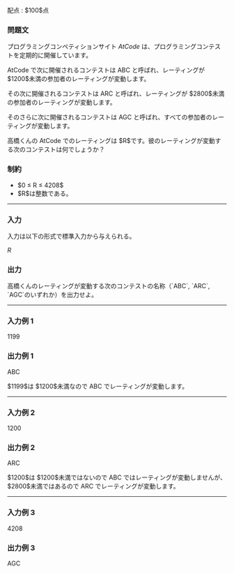 
<div>

<span>

<span>

<p>
配点 : $100$点
</p>

<div>

<section>

### **問題文**

<p>
プログラミングコンペティションサイト 
<em>
AtCode
</em>
は、プログラミングコンテストを定期的に開催しています。
</p>

<p>
AtCode で次に開催されるコンテストは ABC と呼ばれ、レーティングが $1200$未満の参加者のレーティングが変動します。
</p>

<p>
その次に開催されるコンテストは ARC と呼ばれ、レーティングが $2800$未満の参加者のレーティングが変動します。
</p>

<p>
そのさらに次に開催されるコンテストは AGC と呼ばれ、すべての参加者のレーティングが変動します。
</p>

<p>
高橋くんの AtCode でのレーティングは $R$です。彼のレーティングが変動する次のコンテストは何でしょうか？
</p>

</section>

</div>

<div>

<section>

### **制約**

<ul>

<li>
$0 ≤ R ≤ 4208$
</li>

<li>
$R$は整数である。
</li>

</ul>

</section>

</div>

---

<div>

<div>

<section>

### **入力**

<p>
入力は以下の形式で標準入力から与えられる。
</p>

<div>

$R$
</div>

</section>

</div>

<div>

<section>

### **出力**

<p>
高橋くんのレーティングが変動する次のコンテストの名称（`ABC`, `ARC`, `AGC`のいずれか）を出力せよ。
</p>

</section>

</div>

</div>

---

<div>

<section>

### **入力例 1**

<div>

1199

</div>

</section>

</div>

<div>

<section>

### **出力例 1**

<div>

ABC

</div>

<p>
$1199$は $1200$未満なので ABC でレーティングが変動します。
</p>

</section>

</div>

---

<div>

<section>

### **入力例 2**

<div>

1200

</div>

</section>

</div>

<div>

<section>

### **出力例 2**

<div>

ARC

</div>

<p>
$1200$は $1200$未満ではないので ABC ではレーティングが変動しませんが、$2800$未満ではあるので ARC でレーティングが変動します。
</p>

</section>

</div>

---

<div>

<section>

### **入力例 3**

<div>

4208

</div>

</section>

</div>

<div>

<section>

### **出力例 3**

<div>

AGC

</div>

</section>

</div>

</span>

</span>

</div>

